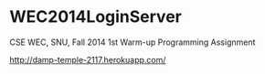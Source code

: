 WEC2014LoginServer
==================

CSE WEC, SNU, Fall 2014 1st Warm-up Programming Assignment

http://damp-temple-2117.herokuapp.com/
